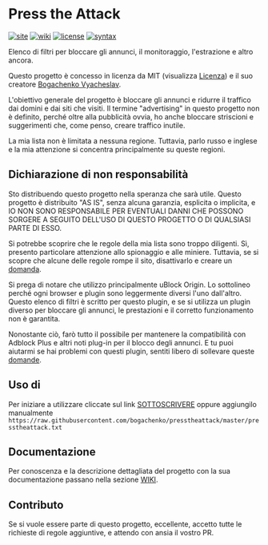 <!--
This file is part of the Press the Attack project,
Copyright (c) 2018 Bogachenko Vyacheslav

Press the Attack is a free project: you can distribute it and/or modify
it in accordance with the MIT license published by the Massachusetts Institute of Technology.

The Press the Attack project is distributed in the hope that it will be useful,
and is provided "AS IS", WITHOUT ANY WARRANTY, EXPRESSLY EXPRESSED OR IMPLIED.
WE ARE NOT RESPONSIBLE FOR ANY DAMAGES DUE TO THE USE OF THIS PROJECT OR ITS PARTS.
For more information, see the MIT license.

Author: Bogachenko Vyacheslav <https://github.com/bogachenko>
Email: bogachenkove@gmail.com
Github: https://github.com/bogachenko/presstheattack/
Last modified: December 11, 2018
License: MIT <https://github.com/bogachenko/presstheattack/blob/master/LICENSE.md>
Problem reports: https://github.com/bogachenko/presstheattack/issues
Title: README.it-IT.md
URL: https://raw.githubusercontent.com/bogachenko/presstheattack/master/README.it-IT.md
Wiki: https://github.com/bogachenko/presstheattack/wiki

Download the entire Press the Attack project at https://github.com/bogachenko/presstheattack/archive/master.zip -->

# Press the Attack
[![site](https://img.shields.io/badge/site-up-%233fb912.svg)](https://bogachenko.github.io/presstheattack/)
[![wiki](https://img.shields.io/badge/wiki-up-%233fb912.svg)](https://github.com/bogachenko/presstheattack/wiki)
[![license](https://img.shields.io/badge/license-MIT-%233fb912.svg)](https://raw.githubusercontent.com/bogachenko/presstheattack/master/LICENSE.md)
[![syntax](https://img.shields.io/badge/syntax-uBlock%20Origin-%23c61300.svg)](https://github.com/gorhill/uBlock/wiki/Static-filter-syntax)

Elenco di filtri per bloccare gli annunci, il monitoraggio, l'estrazione e altro ancora.

Questo progetto è concesso in licenza da MIT (visualizza [Licenza](https://raw.githubusercontent.com/bogachenko/presstheattack/master/LICENSE.md)) e il suo creatore [Bogachenko Vyacheslav](https://github.com/bogachenko).

L'obiettivo generale del progetto è bloccare gli annunci e ridurre il traffico dai domini e dai siti che visiti.
Il termine  "advertising" in questo progetto non è definito, perché oltre alla pubblicità ovvia, ho anche bloccare striscioni e suggerimenti che, come penso, creare traffico inutile.

La mia lista non è limitata a nessuna regione. Tuttavia, parlo russo e inglese e la mia attenzione si concentra principalmente su queste regioni.

## Dichiarazione di non responsabilità

Sto distribuendo questo progetto nella speranza che sarà utile. Questo progetto è distribuito  "AS IS", senza alcuna garanzia, esplicita o implicita, e IO NON SONO RESPONSABILE PER EVENTUALI DANNI CHE POSSONO SORGERE A SEGUITO DELL'USO DI QUESTO PROGETTO O DI QUALSIASI PARTE DI ESSO.

Si potrebbe scoprire che le regole della mia lista sono troppo diligenti. Sì, presento particolare attenzione allo spionaggio e alle miniere.
Tuttavia, se si scopre che alcune delle regole rompe il sito, disattivarlo e creare un [domanda](https://github.com/bogachenko/presstheattack/issues).

Si prega di notare che utilizzo principalmente uBlock Origin. Lo sottolineo perché ogni browser e plugin sono leggermente diversi l'uno dall'altro. Questo elenco di filtri è scritto per questo plugin, e se si utilizza un plugin diverso per bloccare gli annunci, le prestazioni e il corretto funzionamento non è garantita.

Nonostante ciò, farò tutto il possibile per mantenere la compatibilità con Adblock Plus e altri noti plug-in per il blocco degli annunci. E tu puoi aiutarmi se hai problemi con questi plugin, sentiti libero di sollevare queste [domande](https://github.com/bogachenko/presstheattack/issues).

## Uso di

Per iniziare a utilizzare cliccate sul link [SOTTOSCRIVERE](https://subscribe.adblockplus.org/?location=https%3A%2F%2Fraw.githubusercontent.com%2Fbogachenko%2Fpresstheattack%2Fmaster%2Fpresstheattack.txt&title=Press%20the%20Attack) oppure aggiungilo manualmente `https://raw.githubusercontent.com/bogachenko/presstheattack/master/presstheattack.txt`

## Documentazione

Per conoscenza e la descrizione dettagliata del progetto con la sua documentazione passano nella sezione [WIKI](https://github.com/bogachenko/presstheattack/wiki).

## Contributo

Se si vuole essere parte di questo progetto, eccellente, accetto tutte le richieste di regole aggiuntive, e attendo con ansia il vostro PR.